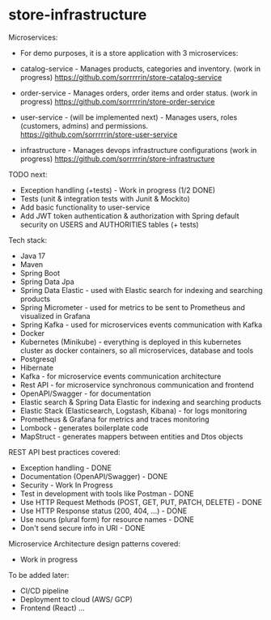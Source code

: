 # store-infrastructure

Microservices:
* For demo purposes, it is a store application with 3 microservices:

* catalog-service - Manages products, categories and inventory. (work in progress)
https://github.com/sorrrrrin/store-catalog-service

* order-service - Manages orders, order items and order status. (work in progress)
https://github.com/sorrrrrin/store-order-service

* user-service - (will be implemented next) - Manages users, roles (customers, admins) and permissions.
https://github.com/sorrrrrin/store-user-service

* infrastructure - Manages devops infrastructure configurations (work in progress)
https://github.com/sorrrrrin/store-infrastructure

TODO next:
* Exception handling (+tests) - Work in progress (1/2 DONE)
* Tests (unit & integration tests with Junit & Mockito)
* Add basic functionality to user-service
* Add JWT token authentication & authorization with Spring default security on USERS and AUTHORITIES tables (+ tests)

Tech stack:
* Java 17
* Maven
* Spring Boot
* Spring Data Jpa
* Spring Data Elastic - used with Elastic search for indexing and searching products
* Spring Micrometer - used for metrics to be sent to Prometheus and visualized in Grafana
* Spring Kafka - used for microservices events communication with Kafka
* Docker
* Kubernetes (Minikube) - everything is deployed in this kubernetes cluster as docker containers, so all microservices, database and tools
* Postgresql
* Hibernate
* Kafka - for microservice events communication architecture
* Rest API - for microservice synchronous communication and frontend
* OpenAPI/Swagger - for documentation
* Elastic search & Spring Data Elastic for indexing and searching products
* Elastic Stack (Elasticsearch, Logstash, Kibana) - for logs monitoring 
* Prometheus & Grafana for metrics and traces monitoring
* Lombock - generates boilerplate code
* MapStruct - generates mappers between entities and Dtos objects

REST API best practices covered:
* Exception handling - DONE
* Documentation (OpenAPI/Swagger) - DONE 
* Security - Work In Progress
* Test in development with tools like Postman - DONE
* Use HTTP Request Methods (POST, GET, PUT, PATCH, DELETE) - DONE
* Use HTTP Response status (200, 404, ...) - DONE
* Use nouns (plural form) for resource names - DONE
* Don't send secure info in URI - DONE

Microservice Architecture design patterns covered:
* Work in progress

To be added later:
* CI/CD pipeline
* Deployment to cloud (AWS/ GCP)
* Frontend (React)
...
